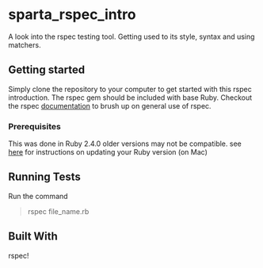 # sparta_rspec_intro

A look into the rspec testing tool. Getting used to its style, syntax and using matchers.

## Getting started

Simply clone the repository to your computer to get started with this rspec introduction. The rspec gem should be included with base Ruby. Checkout the rspec [documentation](https://relishapp.com/rspec/rspec-expectations/docs/built-in-matchers) to brush up on general use of rspec.

### Prerequisites

This was done in Ruby 2.4.0 older versions may not be compatible.
see [here](https://stackoverflow.com/questions/38194032/how-to-update-ruby-version-2-0-0-to-the-latest-version-in-mac-osx-yosemite) for instructions on updating your Ruby version (on Mac)

## Running Tests

Run the command
> rspec file_name.rb

## Built With

rspec!